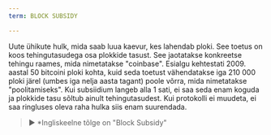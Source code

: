 ```yaml
---
term: BLOCK SUBSIDY

---
```

Uute ühikute hulk, mida saab luua kaevur, kes lahendab ploki. See toetus on koos tehingutasudega osa plokkide tasust. See jaotatakse konkreetse tehingu raames, mida nimetatakse "coinbase". Esialgu kehtestati 2009. aastal 50 bitcoini ploki kohta, kuid seda toetust vähendatakse iga 210 000 ploki järel (umbes iga nelja aasta tagant) poole võrra, mida nimetatakse "poolitamiseks". Kui subsiidium langeb alla 1 sati, ei saa seda enam koguda ja plokkide tasu sõltub ainult tehingutasudest. Kui protokolli ei muudeta, ei saa ringluses oleva raha hulka siis enam suurendada.

> ► *Ingliskeelne tõlge on "Block Subsidy"